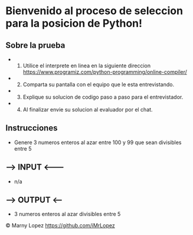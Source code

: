 # Bienvenido al proceso de seleccion para la posicion de Python!

## Sobre la prueba
- 1. Utilice el interprete en linea en la siguiente direccion https://www.programiz.com/python-programming/online-compiler/
- 2. Comparta su pantalla con el equipo que le esta entrevistando.
- 3. Explique su solucion de codigo paso a paso para el entrevistador.
- 4. Al finalizar envie su solucion al evaluador por el chat.

## Instrucciones
- Genere 3 numeros enteros al azar entre 100 y 99 que sean divisibles entre 5

## --> INPUT <---

- n/a

## --> OUTPUT <--

- 3 numeros enteros al azar divisibles entre 5

© Marny Lopez https://github.com/iMrLopez
